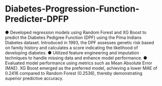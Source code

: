 # Diabetes-Progression-Function-Predicter-DPFP

● Developed regression models using Random Forest and XG Boost to predict the
Diabetes Pedigree Function (DPF) using the Pima Indians Diabetes dataset. Introduced
in 1993, the DPF assesses genetic risk based on family history and calculates a score
indicating the likelihood of developing diabetes.
● Utilized feature engineering and imputation techniques to handle missing data and
enhance model performance.
● Evaluated model performance using metrics such as Mean Absolute Error (MAE). XG
Boost emerged as the preferred model, achieving a lower MAE of 0.2416 compared to
Random Forest (0.2536), thereby demonstrating superior predictive accuracy.
